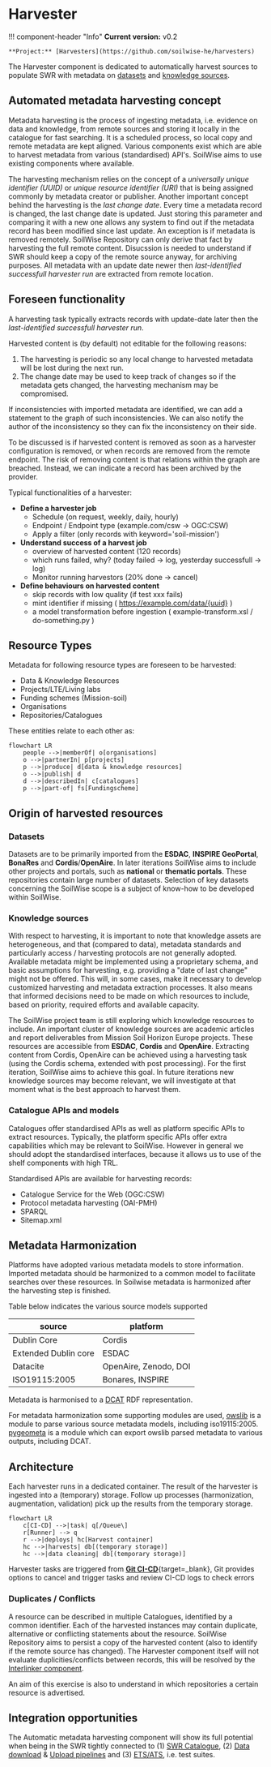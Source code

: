 #  Harvester

!!! component-header "Info"
    **Current version:** v0.2

    **Project:** [Harvesters](https://github.com/soilwise-he/harvesters)

The Harvester component is dedicated to automatically harvest sources to populate SWR with metadata on [datasets](#datasets) and [knowledge sources](#knowledge-sources).

## Automated metadata harvesting concept

Metadata harvesting is the process of ingesting metadata, i.e. evidence on data and knowledge, from remote sources and storing it locally in the catalogue for fast searching. It is a scheduled process, so local copy and remote metadata are kept aligned. Various components exist which are able to harvest metadata from various (standardised) API's. SoilWise aims to use existing components where available.

The harvesting mechanism relies on the concept of a _universally unique identifier (UUID)_ or _unique resource identifier (URI)_ that is being assigned commonly by metadata creator or publisher. Another important concept behind the harvesting is the _last change date_. Every time a metadata record is changed, the last change date is updated. Just storing this parameter and comparing it with a new one allows any system to find out if the metadata record has been modified since last update. An exception is if metadata is removed remotely. SoilWise Repository can only derive that fact by harvesting the full remote content. Disucssion is needed to understand if SWR should keep a copy of the remote source anyway, for archiving purposes. All metadata with an update date newer then _last-identified successfull harvester run_ are extracted from remote location. 

## Foreseen functionality

A harvesting task typically extracts records with update-date later then the _last-identified successfull harvester run_.

Harvested content is (by default) not editable for the following reasons:

1. The harvesting is periodic so any local change to harvested metadata will be lost during the next run.
2. The change date may be used to keep track of changes so if the metadata gets changed, the harvesting mechanism may be compromised.

If inconsistencies with imported metadata are identified, we can add a statement to the graph of such inconsistencies. We can also notify the author of the inconsistency so they can fix the inconsistency on their side.

To be discussed is if harvested content is removed as soon as a harvester configuration is removed, or when records are removed from the remote endpoint. The risk of removing content is that relations within the graph are breached. Instead, we can indicate a record has been archived by the provider.

Typical functionalities of a harvester:

- **Define a harvester job**
    - Schedule (on request, weekly, daily, hourly)
    - Endpoint / Endpoint type (example.com/csw -> OGC:CSW)
    - Apply a filter (only records with keyword='soil-mission')
- **Understand success of a harvest job** 
    - overview of harvested content (120 records)
    - which runs failed, why? (today failed -> log, yesterday successfull -> log)
    - Monitor running harvestors (20% done -> cancel)
- **Define behaviours on harvested content**
    - skip records with low quality (if test xxx fails)
    - mint identifier if missing ( https://example.com/data/{uuid} )
    - a model transformation before ingestion ( example-transform.xsl / do-something.py )

## Resource Types

Metadata for following resource types are foreseen to be harvested:

- Data & Knowledge Resources 
- Projects/LTE/Living labs
- Funding schemes (Mission-soil)
- Organisations
- Repositories/Catalogues

These entities relate to each other as:

``` mermaid
flowchart LR
    people -->|memberOf| o[organisations] 
    o -->|partnerIn| p[projects]
    p -->|produce| d[data & knowledge resources]
    o -->|publish| d
    d -->|describedIn| c[catalogues]
    p -->|part-of| fs[Fundingscheme]
```

## Origin of harvested resources

### Datasets

Datasets are to be primarily imported from the **ESDAC**, **INSPIRE GeoPortal**, **BonaRes** and **Cordis**/**OpenAire**. In later iterations SoilWise aims to include other projects and portals, such as **national** or **thematic portals**. These repositories contain large number of datasets. Selection of key datasets concerning the SoilWise scope is a subject of know-how to be developed within SoilWise.

### Knowledge sources

With respect to harvesting, it is important to note that knowledge assets are heterogeneous, and that (compared to data), metadata standards and particularly access / harvesting protocols are not generally adopted. Available metadata might be implemented using a proprietary schema, and basic assumptions for harvesting, e.g. providing a "date of last change" might not be offered. This will, in some cases, make it necessary to develop customized harvesting and metadata extraction processes. It also means that informed decisions need to be made on which resources to include, based on priority, required efforts and available capacity.

The SoilWise project team is still exploring which knowledge resources to include. An important cluster of knowledge sources are academic articles and report deliverables from Mission Soil Horizon Europe projects. These resources are accessible from **ESDAC**, **Cordis** and **OpenAire**. Extracting content from Cordis, OpenAire can be achieved using a harvesting task (using the Cordis schema, extended with post processing). For the first iteration, SoilWise aims to achieve this goal. In future iterations new knowledge sources may become relevant, we will investigate at that moment what is the best approach to harvest them.

### Catalogue APIs and models

Catalogues offer standardised APIs as well as platform specific APIs to extract resources. Typically, the platform specific APIs offer extra capabilities which may be relevant to SoilWise. However in general we should adopt the standardised interfaces, because it allows us to use of the shelf components with high TRL.

Standardised APIs are available for harvesting records:

- Catalogue Service for the Web (OGC:CSW)
- Protocol metadata harvesting (OAI-PMH)
- SPARQL
- Sitemap.xml 


## Metadata Harmonization

Platforms have adopted various metadata models to store information. Imported metadata should be harmonized to a common model to facilitate searches over these resources.
In Soilwise metadata is harmonized after the harvesting step is finished. 

Table below indicates the various source models supported

| source | platform |
| --- | --- |
| Dublin Core | Cordis |
| Extended Dublin core | ESDAC |
| Datacite | OpenAire, Zenodo, DOI |
| ISO19115:2005 | Bonares, INSPIRE |

Metadata is harmonised to a [DCAT](https://www.w3.org/TR/vocab-dcat-3/) RDF representation.

For metadata harmonization some supporting modules are used, [owslib](https://owslib.readthedocs.io/en/latest/) is a module to parse various source metadata models, including iso19115:2005. [pygeometa](https://github.com/geopython/pygeometa) is a module which can export owslib parsed metadata to various outputs, including DCAT.


## Architecture

Each harvester runs in a dedicated container. The result of the harvester is ingested into a (temporary) storage.
Follow up processes (harmonization, augmentation, validation) pick up the results from the temporary storage. 

``` mermaid
flowchart LR
    c[CI-CD] -->|task| q[/Queue\]
    r[Runner] --> q
    r -->|deploys| hc[Harvest container]
    hc -->|harvests| db[(temporary storage)]
    hc -->|data cleaning| db[(temporary storage)]
```
Harvester tasks are triggered from [**Git CI-CD**](https://github.com/features/actions){target=_blank}, Git provides options to cancel and trigger tasks and review CI-CD logs to check errors

### Duplicates / Conflicts

A resource can be described in multiple Catalogues, identified by a common identifier. Each of the harvested instances may contain duplicate, alternative or conflicting statements about the resource. SoilWise Repository aims to persist a copy of the harvested content (also to identify if the remote source has changed). The Harvester component itself will not evaluate duplicities/conflicts between records, this will be resolved by the [Interlinker component](interlinker.md). 

An aim of this exercise is also to understand in which repositories a certain resource is advertised.

## Integration opportunities

The Automatic metadata harvesting component will show its full potential when being in the SWR tightly connected to (1) [SWR Catalogue](catalogue.md), (2) [Data download](dashboard.md#data-download-export) & [Upload pipelines](dashboard.md#manual-data-metadata-authoring) and (3) [ETS/ATS](metadata_validation.md#metadata-etsats-checking), i.e. test suites.




